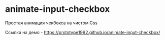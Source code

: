 # animate-input-checkbox
Простая анимация чекбокса на чистом Css

Ссылка на демо - https://prototype1992.github.io/animate-input-checkbox/
